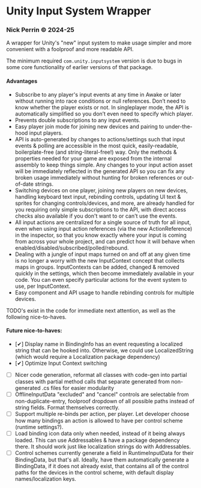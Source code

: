 # Unity Input System Wrapper
### Nick Perrin © 2024-25

A wrapper for Unity's "new" input system to make usage simpler and more convenient with a foolproof and more readable API.

The minimum required `com.unity.inputsystem` version is due to bugs in some core functionality of earlier versions of that package.

#### Advantages
- Subscribe to any player's input events at any time in Awake or later without running into race conditions or null references. Don’t need to know whether the player exists or not. In singleplayer mode, the API is automatically simplified so you don’t even need to specify which player.
- Prevents double subscriptions to any input events.
- Easy player join mode for joining new devices and pairing to under-the-hood input players.
- API is auto-generated by changes to actions/settings such that input events & polling are accessible in the most quick, easily-readable, boilerplate-free (and string-literal-free!) way. Only the methods & properties needed for your game are exposed from the internal assembly to keep things simple. Any changes to your input action asset will be immediately reflected in the generated API so you can fix any broken usage immediately without hunting for broken references or out-of-date strings.
- Switching devices on one player, joining new players on new devices, handling keyboard text input, rebinding controls, updating UI text & sprites for changing controls/devices, and more, are already handled for you requiring only simple subscriptions to the API, with direct access checks also available if you don't want to or can't use the events.
- All input actions are centralized for a single source of truth for all input, even when using input action references (via the new ActionReference) in the inspector, so that you know exactly where your input is coming from across your whole project, and can predict how it will behave when enabled/disabled/subscribed/polled/rebound.
- Dealing with a jungle of input maps turned on and off at any given time is no longer a worry with the new InputContext concept that collects maps in groups. InputContexts can be added, changed & removed quickly in the settings, which then become immediately available in your code. You can even specify particular actions for the event system to use, per InputContext.
- Easy component and API usage to handle rebinding controls for multiple devices.

TODO's exist in the code for immediate next attention, as well as the following nice-to-haves.

#### Future nice-to-haves:
- [✔] Display name in BindingInfo has an event requesting a localized string that can be hooked into. Otherwise, we could use LocalizedString (which would require a Localization package dependency)
- [✔] Optimize Input Context switching
- [ ] Nicer code generation, reformat all classes with code-gen into partial classes with partial method calls that separate generated from non-generated .cs files for easier modularity
- [ ] OfflineInputData "excluded" and "cancel" controls are selectable from non-duplicate-entry, foolproof dropdown of all possible paths instead of string fields. Format themselves correctly.
- [ ] Support multiple re-binds per action, per player. Let developer choose how many bindings an action is allowed to have per control scheme (runtime settings?).
- [ ] Load binding icon data only when needed, instead of it being always loaded. This can use Addressables & have a package dependency there. It should work just like localization strings do with Addressables.
- [ ] Control schemes currently generate a field in RuntimeInputData for their BindingData, but that's all. Ideally, have them automatically generate a BindingData, if it does not already exist, that contains all of the control paths for the devices in the control scheme, with default display names/localization keys.

